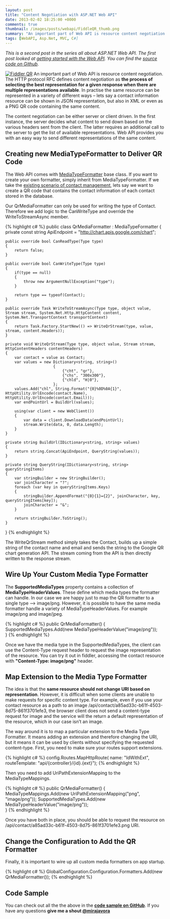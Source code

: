 ```yaml
---
layout: post
title: "Content Negotiation with ASP.NET Web API"
date: 2013-02-02 18:25:00 +0000
comments: true
thumbnail: /images/posts/webapi/FiddleQR_thumb.png
summary: "An important part of Web API is resource content negotiation. The HTTP protocol RFC defines content negotiation as the process of selecting the best representation for a given response when there are multiple representations available. In practise the same resource can be represented in a variety of different ways – lets say a contact information resource can be shown in JSON representation, but also in XML or even as a PNG QR code containing the same content."
tags: [WebAPI, Asp.Net, MVC, C#]
---
```


*This is a second post in the series all about ASP.NET Web API. The first post looked at [getting started with the Web API](http://blog.mirajavora.com/getting-started-with-asp.net-web-api). You can find the [source code on Github](https://github.com/mirajavora/WebAPISample).*

<a href="/images/posts/webapi/FiddleQR.png"><img alt="Fiddler QR" src="/images/posts/webapi/FiddleQR_thumb.png" class="post-image-right" /></a>
An important part of Web API is resource content negotiation. The HTTP protocol RFC defines content negotiation as **the process of selecting the best representation for a given response when there are multiple representations available**. In practise the same resource can be represented in a variety of different ways – lets say a contact information resource can be shown in JSON representation, but also in XML or even as a PNG QR code containing the same content.

The content negotiation can be either server or client driven. In the first instance, the server decides what content to send down based on the various headers sent from the client. The latter requires an additional call to the server to get the list of available representations. Web API provides you with an easy way to send different representations of the same content.

Creating new MediaTypeFormatter to Deliver QR Code
-------------------

The Web API comes with [MediaTypeFormatter](http://msdn.microsoft.com/en-us/library/system.net.http.formatting.mediatypeformatter.aspx) base class. If you want to create your own formatter, simply inherit from MediaTypeFormatter. If we take the [existing scenario of contact management](/getting-started-with-asp.net-web-api/), lets say we want to create a QR code that contains the contact information of each contact stored in the database.

Our QrMediaFormatter can only be used for writing the type of Contact. Therefore we add logic to the CanWriteType and override the WriteToStreamAsync member.

{% highlight c# %}
public class QrMediaFormatter : MediaTypeFormatter
{
    private const string ApiEndpoint = "http://chart.apis.google.com/chart";
 
    public override bool CanReadType(Type type)
    {
        return false;
    }
 
    public override bool CanWriteType(Type type)
    {
        if(type == null)
        {
            throw new ArgumentNullException("type");
        }
 
        return type == typeof(Contact);
    }
 
    public override Task WriteToStreamAsync(Type type, object value, Stream stream, System.Net.Http.HttpContent content, System.Net.TransportContext transportContext)
    {
        return Task.Factory.StartNew(() => WriteQrStream(type, value, stream, content.Headers));
    }
 
    private void WriteQrStream(Type type, object value, Stream stream, HttpContentHeaders contentHeaders)
    {
        var contact = value as Contact;
        var values = new Dictionary<string, string>()
                         {
                             {"cht", "qr"},
                             {"chs", "300x300"},
                             {"chld", "H|0"},
                         };
        values.Add("chl", String.Format("{0}%0D%0A{1}", HttpUtility.UrlEncode(contact.Name), HttpUtility.UrlEncode(contact.Email)));
        var endPointUrl = BuildUrl(values);
 
        using(var client = new WebClient())
        {
            var data = client.DownloadData(endPointUrl);
            stream.Write(data, 0, data.Length);
        }
    }
 
    private string BuildUrl(IDictionary<string, string> values)
    {
        return string.Concat(ApiEndpoint, QueryString(values));
    }
 
    private string QueryString(IDictionary<string, string> queryStringItems)
    {
        var stringBuilder = new StringBuilder();
        var joinCharacter = "?";
        foreach (var key in queryStringItems.Keys)
        {
            stringBuilder.AppendFormat("{0}{1}={2}", joinCharacter, key, queryStringItems[key]);
            joinCharacter = "&";
        }
 
        return stringBuilder.ToString();
    }
}
{% endhighlight %} 

The WriteQrStream method simply takes the Contact, builds up a simple string of the contact name and email and sends the string to the Google QR chart generation API. The stream coming from the API is then directly written to the response stream.

Wire Up Your Custom Media Type Formatter
-------------------

The **SupportedMediaTypes** property contains a collection of **MediaTypeHeaderValues**. These define which media types the formatter can handle. In our case we are happy just to map the QR formatter to a single type –> image/png. However, it is possible to have the same media formatter handle a variety of MediaTypeHeaderValues. For example image/png and image/jpeg.

{% highlight c# %}
public QrMediaFormatter()
{
    SupportedMediaTypes.Add(new MediaTypeHeaderValue("image/png"));   
}
{% endhighlight %} 

Once we have the media type in the SupportedMediaTypes, the client can use the Content-Type request header to request the image representation of the resource. You can try it out in fiddler, accessing the contact resource with **"Content-Type: image/png"** header.

Map Extension to the Media Type Formatter
-------------------

The idea is that the **same resource should not change URI based on representation**. However, it is difficult when some clients are unable to make requests for specific content type. For example, even if you use your contact resource as a path to an image /api/contact/a85ad33c-b61f-4503-8d75-861f3701efe3, the browser client does not send a content-type request for image and the service will the return a default representation of the resource, which in our case isn’t an image.

The way around it is to map a particular extension to the Media Type Formatter. It means adding an extension and therefore changing the URI, but it means it can be used by clients without specifying the requested content-type. First, you need to make sure your routes support extensions.

{% highlight c# %}
config.Routes.MapHttpRoute(
    name: "IdWithExt",
    routeTemplate: "api/{controller}/{id}.{ext}");
{% endhighlight %} 

Then you need to add UriPathExtensionMapping to the MediaTypeMappings.

{% highlight c# %}
public QrMediaFormatter()
{
    MediaTypeMappings.Add(new UriPathExtensionMapping("png", "image/png"));
    SupportedMediaTypes.Add(new MediaTypeHeaderValue("image/png"));   
}
{% endhighlight %} 

Once you have both in place, you should be able to request the resource on /api/contact/a85ad33c-b61f-4503-8d75-861f3701efe3.png URI.

Change the Configuration to Add the QR Formatter
-------------------

Finally, it is important to wire up all custom media formatters on app startup.

{% highlight c# %}
GlobalConfiguration.Configuration.Formatters.Add(new QrMediaFormatter());
{% endhighlight %} 

Code Sample
-------------------

You can check out all the the above in the [**code sample on GitHub**](https://github.com/mirajavora/WebAPISample). If you have any questions **give me a shout [@mirajavora](http://twitter.com/mirajavora)**